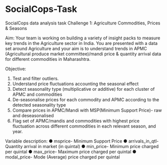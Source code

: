 # SocialCops-Task
SocialCops data analysis task
Challenge 1: Agriculture Commodities, Prices & Seasons 
 
Aim: Your team is working on building a variety of insight packs to measure key trends in the Agriculture sector in India. You are presented with a data set around Agriculture and your aim is to understand trends in APMC (Agricultural produce market committee)/mandi price & quantity arrival data for different commodities in Maharashtra. 
 
Objective: 
1. Test and filter outliers. 
2. Understand price fluctuations accounting the seasonal effect 
  1. Detect seasonality type (multiplicative or additive) for each cluster of APMC and commodities 
  2. De-seasonalise prices for each commodity and APMC according to the detected seasonality type 
3. Compare prices in APMC/Mandi with MSP(Minimum Support Price)- raw and deseasonalised 
4. Flag set of APMC/mandis and commodities with highest price fluctuation across different commodities in each relevant season, and year.

Variable description: 
● msprice- Minimum Support Price 
● arrivals_in_qtl- Quantity arrival in market (in quintal) 
● min_price- Minimum price charged per quintal 
● max_price- Maximum price charged per quintal 
● modal_price- Mode (Average) price charged per quintal 
